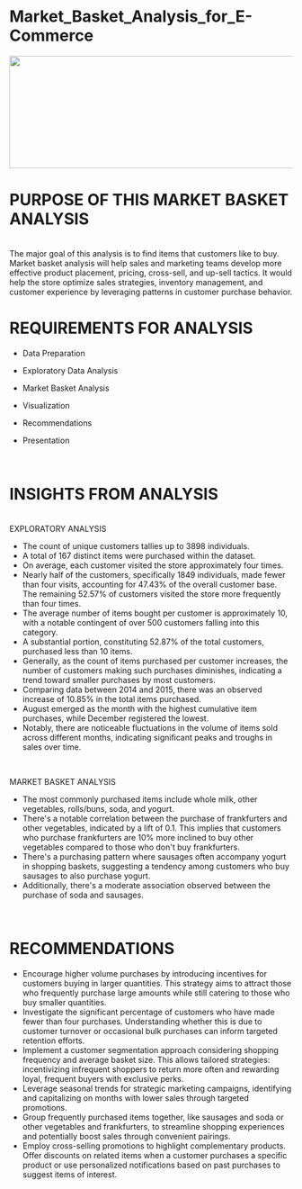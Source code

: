 # Market_Basket_Analysis_for_E-Commerce 

<img src=“https://github.com/1feyinwa/Market_Basket_Analysis_for_E-Commerce/blob/main/Market%20Basket%20jpeg.jpg” height="200" width="800"/>


# PURPOSE OF THIS MARKET BASKET ANALYSIS
<br>
The major goal of this analysis is to find items that customers like to buy.  Market basket analysis will help sales and marketing teams develop more effective product placement, pricing, cross-sell, and up-sell tactics. It would help the store optimize sales strategies, inventory management, and customer experience by leveraging patterns in customer purchase behavior.

<br>

# REQUIREMENTS FOR ANALYSIS

- Data Preparation

- Exploratory Data Analysis
  
- Market Basket Analysis
  
- Visualization
  
- Recommendations
  
- Presentation

<br>


# INSIGHTS FROM ANALYSIS
<br>
EXPLORATORY ANALYSIS

- The count of unique customers tallies up to 3898 individuals.
- A total of 167 distinct items were purchased within the dataset.
- On average, each customer visited the store approximately four times.
- Nearly half of the customers, specifically 1849 individuals, made fewer than four visits, accounting for 47.43% of the overall customer base. The remaining 52.57% of customers visited the store more frequently than four times.
- The average number of items bought per customer is approximately 10, with a notable contingent of over 500 customers falling into this category.
- A substantial portion, constituting 52.87% of the total customers, purchased less than 10 items.
- Generally, as the count of items purchased per customer increases, the number of customers making such purchases diminishes, indicating a trend toward smaller purchases by most customers.
- Comparing data between 2014 and 2015, there was an observed increase of 10.85% in the total items purchased.
- August emerged as the month with the highest cumulative item purchases, while December registered the lowest.
- Notably, there are noticeable fluctuations in the volume of items sold across different months, indicating significant peaks and troughs in sales over time.

  
<br>

MARKET BASKET ANALYSIS

- The most commonly purchased items include whole milk, other vegetables, rolls/buns, soda, and yogurt.
- There's a notable correlation between the purchase of frankfurters and other vegetables, indicated by a lift of 0.1. This implies that customers who purchase frankfurters are 10% more inclined to buy other vegetables compared to those who don't buy frankfurters.
- There's a purchasing pattern where sausages often accompany yogurt in shopping baskets, suggesting a tendency among customers who buy sausages to also purchase yogurt.
- Additionally, there's a moderate association observed between the purchase of soda and sausages.


<br>

# RECOMMENDATIONS

- Encourage higher volume purchases by introducing incentives for customers buying in larger quantities. This strategy aims to attract those who frequently purchase large amounts while still catering to those who buy smaller quantities.
- Investigate the significant percentage of customers who have made fewer than four purchases. Understanding whether this is due to customer turnover or occasional bulk purchases can inform targeted retention efforts.
- Implement a customer segmentation approach considering shopping frequency and average basket size. This allows tailored strategies: incentivizing infrequent shoppers to return more often and rewarding loyal, frequent buyers with exclusive perks.
- Leverage seasonal trends for strategic marketing campaigns, identifying and capitalizing on months with lower sales through targeted promotions.
- Group frequently purchased items together, like sausages and soda or other vegetables and frankfurters, to streamline shopping experiences and potentially boost sales through convenient pairings.
- Employ cross-selling promotions to highlight complementary products. Offer discounts on related items when a customer purchases a specific product or use personalized notifications based on past purchases to suggest items of interest.


